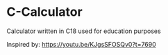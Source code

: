 # C-Calculator

Calculator written in C18 used for education purposes

Inspired by: https://youtu.be/KJgsSFOSQv0?t=7690